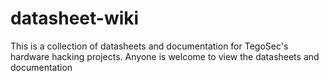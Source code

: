 # datasheet-wiki
This is a collection of datasheets and documentation for TegoSec's hardware hacking projects. Anyone is welcome to view the datasheets and documentation
